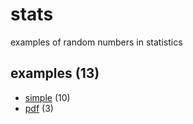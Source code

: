 # stats
examples of random numbers in statistics


## examples (13)
+ [simple](simple/README.md) (10)
+ [pdf](pdf/README.md) (3)
